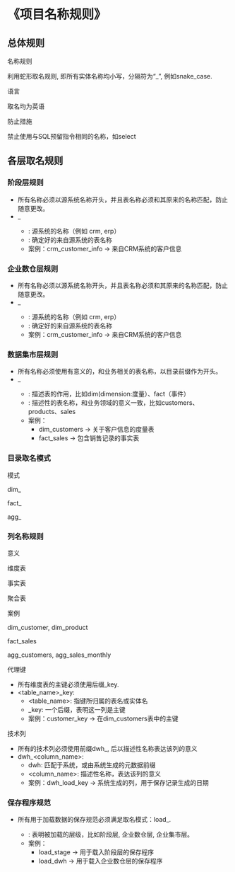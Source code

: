 # 《项目名称规则》

## 总体规则

名称规则

利用蛇形取名规则, 即所有实体名称均小写，分隔符为“_”, 例如snake_case.

语言

取名均为英语

防止措施

禁止使用与SQL预留指令相同的名称，如select

## 各层取名规则

### 阶段层规则

- 所有名称必须以源系统名称开头，并且表名称必须和其原来的名称匹配，防止随意更改。
- <sourcesystem>_<entity>
    - <sourcesystem>: 源系统的名称（例如 crm, erp）
    - <entity>: 确定好的来自源系统的表名称
    - 案例：crm_customer_info → 来自CRM系统的客户信息

### 企业数仓层规则

- 所有名称必须以源系统名称开头，并且表名称必须和其原来的名称匹配，防止随意更改。
- <sourcesystem>_<entity>
    - <sourcesystem>: 源系统的名称（例如 crm, erp）
    - <entity>: 确定好的来自源系统的表名称
    - 案例：crm_customer_info → 来自CRM系统的客户信息

### 数据集市层规则

- 所有名称必须使用有意义的，和业务相关的表名称，以目录前缀作为开头。
- <category>_<entity>
    - <category>: 描述表的作用，比如dim(dimension:度量）、fact（事件）
    - <entity>: 描述性的表名称，和业务领域的意义一致，比如customers、products、sales
    - 案例：
        - dim_customers → 关于客户信息的度量表
        - fact_sales → 包含销售记录的事实表

### 目录取名模式

模式

dim_

fact_

agg_

### 列名称规则

意义

维度表

事实表

聚合表

案例

dim_customer, dim_product

fact_sales

agg_customers, agg_sales_monthly

代理键

- 所有维度表的主键必须使用后缀_key.
- <table_name>_key:
    - <table_name>: 指键所归属的表名或实体名
    - _key: 一个后缀，表明这一列是主键
    - 案例：customer_key → 在dim_customers表中的主键

技术列

- 所有的技术列必须使用前缀dwh_, 后以描述性名称表达该列的意义
- dwh_<column_name>:
    - dwh: 匹配于系统，或由系统生成的元数据前缀
    - <column_name>: 描述性名称，表达该列的意义
    - 案例：dwh_load_key → 系统生成的列，用于保存记录生成的日期

### 保存程序规范

- 所有用于加载数据的保存规范必须满足取名模式：load_<layer>.
    - <layer>: 表明被加载的层级，比如阶段层, 企业数仓层, 企业集市层。
    - 案例：
        - load_stage → 用于载入阶段层的保存程序
        - load_dwh → 用于载入企业数仓层的保存程序
